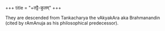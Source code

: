 +++
title = "+तट्टै-कुलम्"
+++

They are descended from Tankacharya the vAkyakAra aka Brahmanandin (cited by rAmAnuja as his philosophical predecessor).

